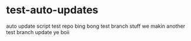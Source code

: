 # test-auto-updates
auto update script test repo
bing bong
test branch stuff
we makin another test branch update ye boii

